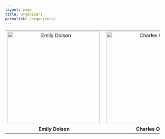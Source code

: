 ```yaml
---
layout: page
title: Organizers
permalink: /organizers/
---
```



|   |  |
| :-------------: | :-------------: |
| <img class="p1" src="http://cse.msu.edu/~dolsonem/wordpress/wp-content/uploads/2014/09/DolsonHeadshot-225x300.jpg" align="left" alt="Emily Dolson" height="300">  | <img class="p2" src="http://www.ofria.com/OfriaPhoto-web.jpg" align="right" alt="Charles Ofria" height="300">  |
| **Emily Dolson**  | **Charles Ofria**  |

